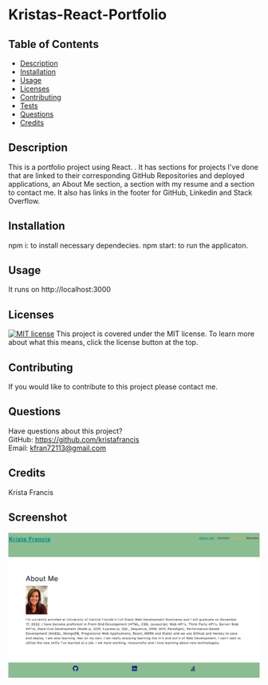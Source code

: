 # Kristas-React-Portfolio

## Table of Contents

- [Description](#description)
- [Installation](#installation)
- [Usage](#usage)
- [Licenses](#licenses)
- [Contributing](#contributing)
- [Tests](#tests)
- [Questions](#questions)
- [Credits](#credits)

## Description

This is a portfolio project using React. . It has sections for projects I've done that are linked to their corresponding GitHub Repositories and deployed applications, an About Me section, a section with my resume and a section to contact me. It also has links in the footer for GitHub, Linkedin and Stack Overflow.

## Installation

npm i: to install necessary dependecies.
npm start: to run the applicaton.

## Usage

It runs on http://localhost:3000

## Licenses

[![MIT license](https://img.shields.io/badge/License-MIT-blue.svg)](https://lbesson.mit-license.org/)
This project is covered under the MIT license. To learn more about what this means, click the license button at the top.

## Contributing

If you would like to contribute to this project please contact me.

## Questions

Have questions about this project?  
 GitHub: https://github.com/kristafrancis  
 Email: kfran72113@gmail.com

## Credits

Krista Francis

## Screenshot

![about me](/src/assets/about-me.png)
